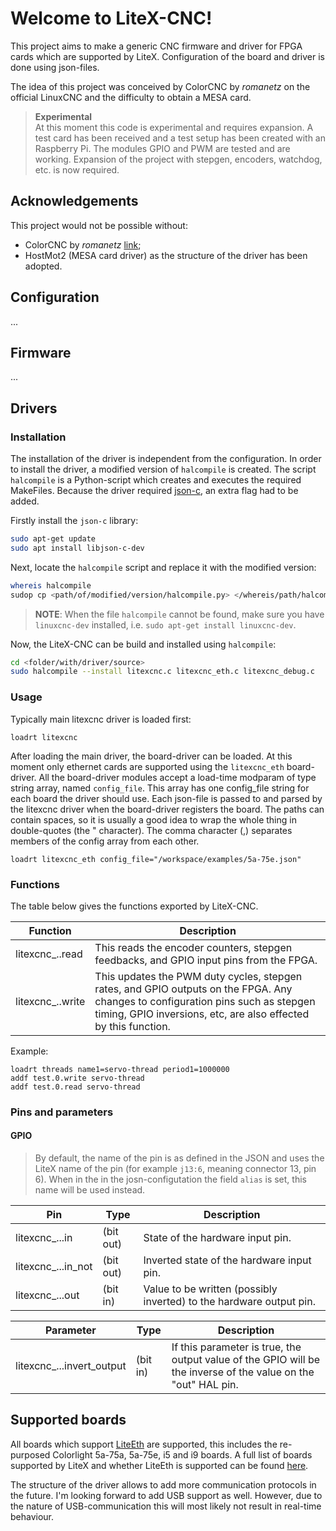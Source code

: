 # Welcome to LiteX-CNC!

This project aims to make a generic CNC firmware and driver for FPGA cards which are supported by LiteX. Configuration of the board and driver is done using json-files.

The idea of this project was conceived by ColorCNC by *romanetz* on the official LinuxCNC and the difficulty to obtain a MESA card.

> **Experimental** <br>
> At this moment this code is experimental and requires expansion. A test card has been received and a test setup has been created with an Raspberry Pi. The modules GPIO and PWM are tested and are working. Expansion of the project with stepgen, encoders, watchdog, etc. is now required.

## Acknowledgements
This project would not be possible without:
- ColorCNC by *romanetz* [link](https://forum.linuxcnc.org/27-driver-boards/44422-colorcnc?start=0);
- HostMot2 (MESA card driver) as the structure of the driver has been adopted.

## Configuration
...

## Firmware
...

## Drivers

### Installation
The installation of the driver is independent from the configuration. In order to install the driver, a modified version of `halcompile` is created. The script `halcompile` is a Python-script which creates and executes the required MakeFiles. Because the driver required [json-c](https://github.com/json-c/json-c), an extra flag had to be added.

Firstly install the `json-c` library:
```bash
sudo apt-get update
sudo apt install libjson-c-dev
```

Next, locate the `halcompile` script and replace it with the modified version:
```bash
whereis halcompile
sudop cp <path/of/modified/version/halcompile.py> </whereis/path/halcompile>
```

> **NOTE**: When the file `halcompile` cannot be found, make sure you have `linuxcnc-dev` installed, i.e. `sudo apt-get install linuxcnc-dev`.

Now, the LiteX-CNC can be build and installed using `halcompile`:
```bash
cd <folder/with/driver/source>
sudo halcompile --install litexcnc.c litexcnc_eth.c litexcnc_debug.c 
```

### Usage
Typically main litexcnc driver is loaded first:
```
loadrt litexcnc
```

After loading the main driver, the board-driver can be loaded. At this moment only ethernet cards are supported using the `litexcnc_eth` board-driver. All the board-driver modules accept a load-time modparam of type string array, named `config_file`. This array has one config_file string for each board the driver should use. Each json-file is passed to and parsed by the litexcnc driver when the board-driver registers the board. The paths can contain spaces, so it is usually a good idea to wrap the whole thing in double-quotes (the " character). The comma character (,) separates members of the config array from each other.
```
loadrt litexcnc_eth config_file="/workspace/examples/5a-75e.json"
```

### Functions

The table below gives the functions exported by LiteX-CNC. 

| Function        | Description |
|-----------------|-------------|
| litexcnc_<BoardName>.<BoardNum>.read | This reads the encoder counters, stepgen feedbacks, and GPIO input pins from the FPGA. |
| litexcnc_<BoardName>.<BoardNum>.write     | This updates the PWM duty cycles, stepgen rates, and GPIO outputs on the FPGA. Any changes to configuration pins such as stepgen timing, GPIO inversions, etc, are also effected by this function. |

Example:
```
loadrt threads name1=servo-thread period1=1000000
addf test.0.write servo-thread
addf test.0.read servo-thread
```

### Pins and parameters

#### GPIO

> By default, the name of the pin is as defined in the JSON and uses the LiteX name of the pin (for example `j13:6`, meaning connector 13, pin 6). When in the in the josn-configutation the field `alias` is set, this name will be used instead.

| Pin        | Type | Description |
|------------|------|-------------|
|litexcnc_<BoardName>.<BoardNum>.<PinName>.in | (bit out) | State of the hardware input pin.
|litexcnc_<BoardName>.<BoardNum>.<PinName>.in_not | (bit out) | Inverted state of the hardware input pin.
|litexcnc_<BoardName>.<BoardNum>.<PinName>.out | (bit in) | Value to be written (possibly inverted) to the hardware output pin.

| Parameter  | Type | Description |
|------------|------|-------------|
|litexcnc_<BoardName>.<BoardNum>.<PinName>.invert_output | (bit in) | If this parameter is true, the output value of the GPIO will be the inverse of the value on the "out" HAL pin.

## Supported boards
All boards which support [LiteEth](https://github.com/enjoy-digital/liteeth) are supported, this includes the re-purposed Colorlight 5a-75a, 5a-75e, i5 and i9 boards. A full list of boards supported by LiteX and whether LiteEth is supported can be found [here](https://github.com/litex-hub/litex-boards).

The structure of the driver allows to add more communication protocols in the future. I'm looking forward to add USB support as well. However, due to the nature of USB-communication this will most likely not result in real-time behaviour.
